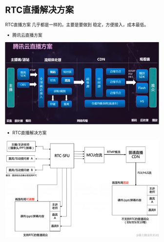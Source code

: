 # RTC直播解决方案

RTC直播方案 几乎都是一样的。主要是要做到 稳定，方便接入，成本最低。

* 腾讯云直播方案

![腾讯云直播方案](./腾讯云直播方案.png)


* RTC直播解决方案

![RTC直播解决方案](./RTC直播解决方案.png)
